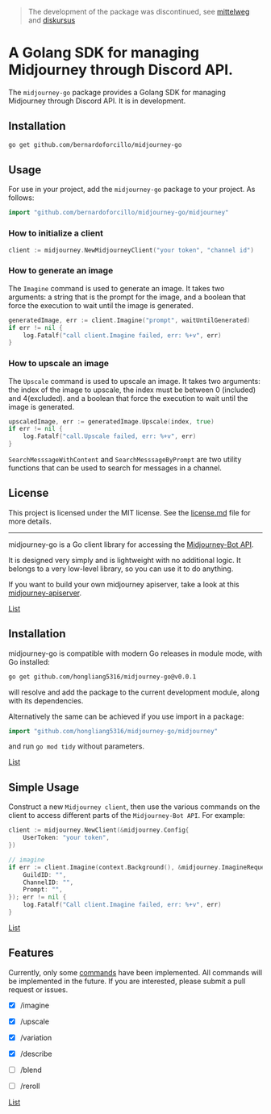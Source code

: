 > The development of the package was discontinued, see [mittelweg](https://github.com/bernardoforcillo/mittelweg) and [diskursus](https://github.com/bernardoforcillo/diskursus)

# A Golang SDK for managing Midjourney through Discord API.

The `midjourney-go` package provides a Golang SDK for managing Midjourney through Discord API. It is in development.

## Installation

```bash
go get github.com/bernardoforcillo/midjourney-go
```

## Usage

For use in your project, add the `midjourney-go` package to your project. As follows:

```go
import "github.com/bernardoforcillo/midjourney-go/midjourney"
```

### How to initialize a client

```go
client := midjourney.NewMidjourneyClient("your token", "channel id")

```

### How to generate an image

The `Imagine` command is used to generate an image. It takes two arguments: a string that is the prompt for the image, and a boolean that force the execution to wait until the image is generated.

```go
generatedImage, err := client.Imagine("prompt", waitUntilGenerated)
if err != nil {
    log.Fatalf("call client.Imagine failed, err: %+v", err)
}
```

### How to upscale an image

The `Upscale` command is used to upscale an image. It takes two arguments: the index of the image to upscale, the index must be between 0 (included) and 4(excluded). and a boolean that force the execution to wait until the image is generated.

```go
upscaledImage, err := generatedImage.Upscale(index, true)
if err != nil {
	log.Fatalf("call.Upscale failed, err: %+v", err)
}
```

`SearchMesssageWithContent` and `SearchMesssageByPrompt` are two utility functions
that can be used to search for messages in a channel.
## License

This project is licensed under the MIT license. See the [license.md](license.md) file for more details.

---

midjourney-go is a Go client library for accessing the [Midjourney-Bot API](https://midjourney.com/).

It is designed very simply and is lightweight with no additional logic. It belongs to a very low-level library, so you can use it to do anything.

If you want to build your own midjourney apiserver, take a look at this [midjourney-apiserver](https://github.com/hongliang5316/midjourney-apiserver).

[List](#list)

## Installation ##

midjourney-go is compatible with modern Go releases in module mode, with Go installed:

```bash
go get github.com/hongliang5316/midjourney-go@v0.0.1
```

will resolve and add the package to the current development module, along with its dependencies.

Alternatively the same can be achieved if you use import in a package:

```go
import "github.com/hongliang5316/midjourney-go/midjourney"
```

and run `go mod tidy` without parameters.

[List](#list)

## Simple Usage ##

Construct a new `Midjourney client`, then use the various commands on the client to
access different parts of the `Midjourney-Bot API`. For example:

```go
client := midjourney.NewClient(&midjourney.Config{
    UserToken: "your token",
})

// imagine
if err := client.Imagine(context.Background(), &midjourney.ImagineRequest{
    GuildID: "",
    ChannelID: "",
    Prompt: "",
}); err != nil {
    log.Fatalf("Call client.Imagine failed, err: %+v", err)
}
```

[List](#list)

## Features ##

Currently, only some [commands](https://docs.midjourney.com/docs/command-list) have been implemented. All commands will be implemented in the future. If you are interested, please submit a pull request or issues.

- [x] /imagine

- [x] /upscale

- [x] /variation

- [x] /describe

- [ ] /blend

- [ ] /reroll

[List](#list)
